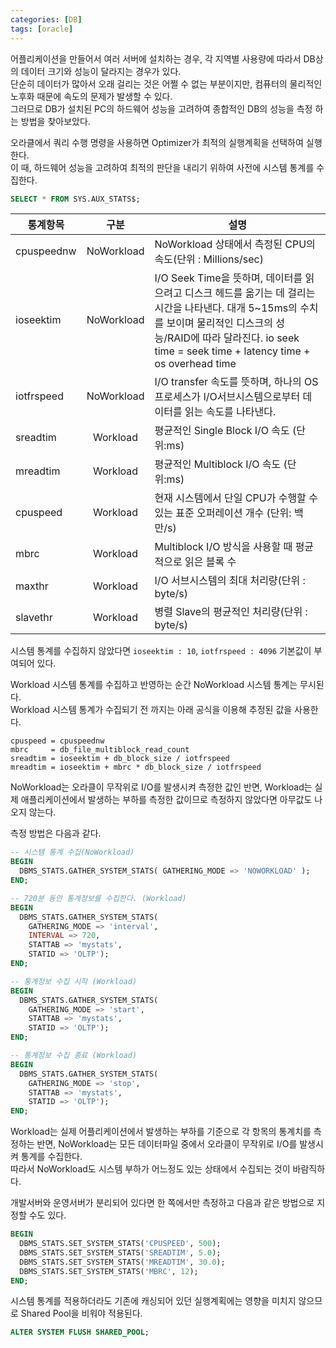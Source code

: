 ```yaml
---
categories: [DB]
tags: [oracle]
---
```


어플리케이션을 만들어서 여러 서버에 설치하는 경우, 각 지역별 사용량에 따라서 DB상의 데이터 크기와 성능이 달라지는 경우가 있다.   
단순히 데이터가 많아서 오래 걸리는 것은 어쩔 수 없는 부분이지만, 컴퓨터의 물리적인 노후화 때문에 속도의 문제가 발생할 수 있다.  
그러므로 DB가 설치된 PC의 하드웨어 성능을 고려하여 종합적인 DB의 성능을 측정 하는 방법을 찾아보았다.

오라클에서 쿼리 수행 명령을 사용하면 Optimizer가 최적의 실행계획을 선택하여 실행한다.  
이 때, 하드웨어 성능을 고려하여 최적의 판단을 내리기 위하여 사전에 시스템 통계를 수집한다.

```sql
SELECT * FROM SYS.AUX_STATS$;
```
| 통계항목    |     구분      | 설명                                               |
|------------|:-----------:|--------------------------------------------------|
| cpuspeednw | NoWorkload  | NoWorkload 상태에서 측정된 CPU의 속도(단위 : Millions/sec)|
| ioseektim  | NoWorkload  | I/O Seek Time을 뜻하며, 데이터를 읽으려고 디스크 헤드를 옮기는 데 걸리는 시간을 나타낸다. 대개 5~15ms의 수치를 보이며 물리적인 디스크의 성능/RAID에 따라 달라진다. io seek time = seek time + latency time + os overhead time|
| iotfrspeed | NoWorkload  | I/O transfer 속도를 뜻하며, 하나의 OS프로세스가 I/O서브시스템으로부터 데이터를 읽는 속도를 나타낸다.|
| sreadtim   |  Workload   | 평균적인 Single Block I/O 속도 (단위:ms)                 |
| mreadtim   |  Workload   | 평균적인 Multiblock I/O 속도 (단위:ms)                   |
| cpuspeed   |  Workload   | 현재 시스템에서 단일 CPU가 수행할 수 있는 표준 오퍼레이션 개수 (단위: 백만/s) |
| mbrc       |  Workload   | Multiblock I/O 방식을 사용할 때 평균적으로 읽은 블록 수           |
| maxthr     |  Workload   | I/O 서브시스템의 최대 처리량(단위 : byte/s)                   |
| slavethr   |  Workload   | 병렬 Slave의 평균적인 처리량(단위 : byte/s)                  |

시스템 통계를 수집하지 않았다면 `ioseektim : 10`, `iotfrspeed : 4096` 기본값이 부여되어 있다.

Workload 시스템 통계를 수집하고 반영하는 순간 NoWorkload 시스템 통계는 무시된다.  
Workload 시스템 통계가 수집되기 전 까지는 아래 공식을 이용해 추정된 값을 사용한다.

```
cpuspeed = cpuspeednw                                    
mbrc     = db_file_multiblock_read_count                   
sreadtim = ioseektim + db_block_size / iotfrspeed          
mreadtim = ioseektim + mbrc * db_block_size / iotfrspeed
``` 

NoWorkload는 오라클이 무작위로 I/O를 발생시켜 측정한 값인 반면, Workload는 실제 애플리케이션에서 발생하는 부하를 측정한 값이므로 측정하지 않았다면 아무값도 나오지 않는다.

측정 방법은 다음과 같다.

```sql
-- 시스템 통계 수집(NoWorkload)
BEGIN
  DBMS_STATS.GATHER_SYSTEM_STATS( GATHERING_MODE => 'NOWORKLOAD' );
END;

-- 720분 동안 통계정보를 수집한다. (Workload)
BEGIN
  DBMS_STATS.GATHER_SYSTEM_STATS(
    GATHERING_MODE => 'interval',
    INTERVAL => 720,
    STATTAB => 'mystats',
    STATID => 'OLTP');
END;

-- 통계정보 수집 시작 (Workload)
BEGIN
  DBMS_STATS.GATHER_SYSTEM_STATS(
    GATHERING_MODE => 'start',
    STATTAB => 'mystats',
    STATID => 'OLTP');
END;

-- 통계정보 수집 종료 (Workload)
BEGIN
  DBMS_STATS.GATHER_SYSTEM_STATS(
    GATHERING_MODE => 'stop',
    STATTAB => 'mystats',
    STATID => 'OLTP');
END;
```
Workload는 실제 어플리케이션에서 발생하는 부하를 기준으로 각 항목의 통계치를 측정하는 반면, NoWorkload는 모든 데이터파일 중에서 오라클이 무작위로 I/O를 발생시켜 통계를 수집한다.  
따라서 NoWorkload도 시스템 부하가 어느정도 있는 상태에서 수집되는 것이 바람직하다.

개발서버와 운영서버가 분리되어 있다면 한 쪽에서만 측정하고 다음과 같은 방법으로 지정할 수도 있다.

```sql
BEGIN
  DBMS_STATS.SET_SYSTEM_STATS('CPUSPEED', 500);
  DBMS_STATS.SET_SYSTEM_STATS('SREADTIM', 5.0);
  DBMS_STATS.SET_SYSTEM_STATS('MREADTIM', 30.0);
  DBMS_STATS.SET_SYSTEM_STATS('MBRC', 12);
END;
```

시스템 통계를 적용하더라도 기존에 캐싱되어 있던 실행계획에는 영향을 미치지 않으므로 Shared Pool을 비워야 적용된다.

```sql
ALTER SYSTEM FLUSH SHARED_POOL;
```

